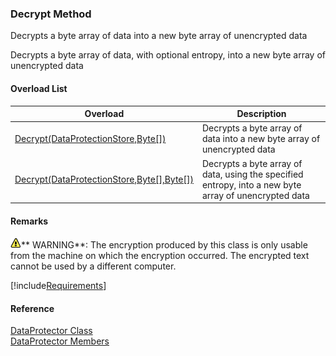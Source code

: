 ﻿### Decrypt Method

Decrypts a byte array of data into a new byte array of unencrypted data

Decrypts a byte array of data, with optional entropy, into a new byte array of unencrypted data

#### Overload List

| Overload | Description |
| --- | --- |
| [Decrypt(DataProtectionStore,Byte\[\])](FChoice.Common~FChoice.Common.DataProtector~Decrypt(DataProtectionStore,Byte[]).md) | Decrypts a byte array of data into a new byte array of unencrypted data   |
| [Decrypt(DataProtectionStore,Byte\[\],Byte\[\])](FChoice.Common~FChoice.Common.DataProtector~Decrypt(DataProtectionStore,Byte[],Byte[]).md) | Decrypts a byte array of data, using the specified entropy, into a new byte array of unencrypted data   |

#### Remarks

![warning](/images/warning.gif)** WARNING**:  The encryption produced by this class is only usable from the machine on which the encryption occurred. The encrypted text cannot be used by a different computer.

[!include[Requirements](../partials/requirements.md)]



#### Reference

[DataProtector Class](FChoice.Common~FChoice.Common.DataProtector.md)  
[DataProtector Members](FChoice.Common~FChoice.Common.DataProtector_members.md)